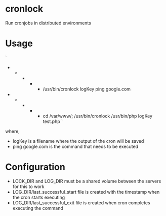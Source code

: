 # cronlock
Run cronjobs in distributed environments

# Usage

`
* * * * * /usr/bin/cronlock logKey ping google.com
* * * * * cd /var/www/; /usr/bin/cronlock /usr/bin/php logKey test.php
`

where,
* logKey is a filename where the output of the cron will be saved
* ping google.com is the command that needs to be executed
 
# Configuration
* LOCK_DIR and LOG_DIR must be a shared volume between the servers for this to work
* LOG_DIR/last_successful_start file is created with the timestamp when the cron starts executing
* LOG_DIR/last_successful_exit file is created when cron completes executing the command
